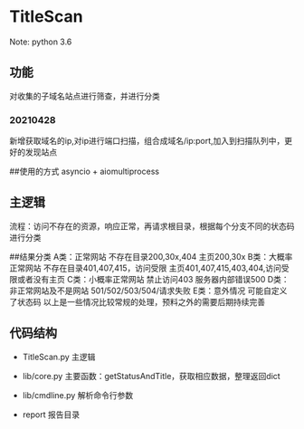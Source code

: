 # TitleScan 

Note: python 3.6

## 功能

对收集的子域名站点进行筛查，并进行分类

### 20210428
新增获取域名的ip,对ip进行端口扫描，组合成域名/ip:port,加入到扫描队列中，更好的发现站点


##使用的方式
asyncio + aiomultiprocess

## 主逻辑

流程：访问不存在的资源，响应正常，再请求根目录，根据每个分支不同的状态码进行分类

##结果分类
A类：正常网站
     不存在目录200,30x,404
	 主页200,30x
B类：大概率正常网站
     不存在目录401,407,415，访问受限
	 主页401,407,415,403,404,访问受限或者没有主页
C类：小概率正常网站
     禁止访问403
	 服务器内部错误500
D类：非正常网站及不是网站
     501/502/503/504/请求失败
E类：意外情况
     可能自定义了状态码
以上是一些情况比较常规的处理，预料之外的需要后期持续完善


## 代码结构

- TitleScan.py        主逻辑

- lib/core.py         主要函数：getStatusAndTitle，获取相应数据，整理返回dict

- lib/cmdline.py      解析命令行参数

- report              报告目录